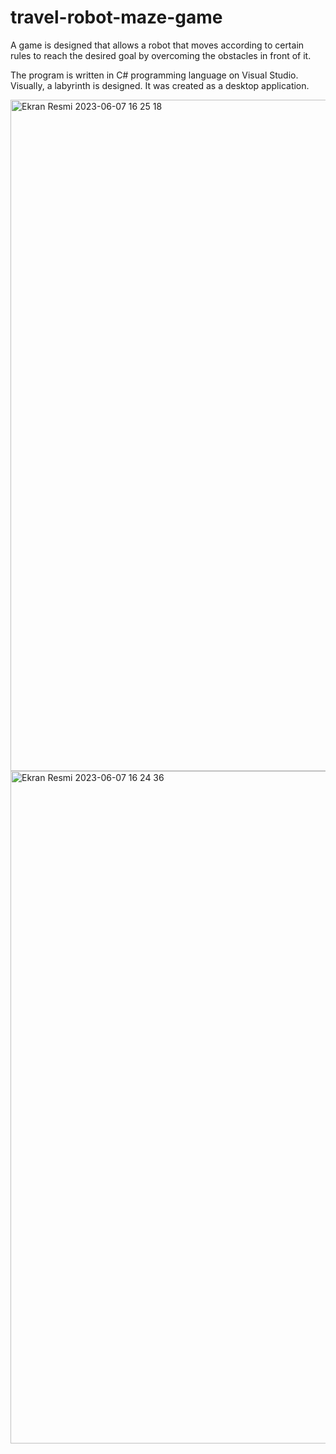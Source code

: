 # travel-robot-maze-game
A game is designed that allows a robot that moves according to certain rules to reach the desired goal by overcoming the obstacles in front of it.

The program is written in C# programming language on Visual Studio.
Visually, a labyrinth is designed. It was created as a desktop application.

<img width="1074" alt="Ekran Resmi 2023-06-07 16 25 18" src="https://github.com/hknkgn/travel-robot-maze-game/assets/60845601/819b277b-6261-4771-a7d2-121e7526db79">

<img width="1076" alt="Ekran Resmi 2023-06-07 16 24 36" src="https://github.com/hknkgn/travel-robot-maze-game/assets/60845601/6f5d638d-dc7b-4696-833e-4062b4e4efc6">
